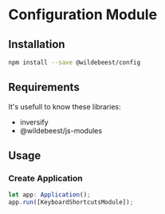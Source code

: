 # Configuration Module



## Installation

```sh
npm install --save @wildebeest/config
```

## Requirements

It's usefull to know these libraries:

* inversify
* @wildebeest/js-modules

## Usage

### Create Application

```ts
let app: Application();
app.run([KeyboardShortcutsModule]);
```